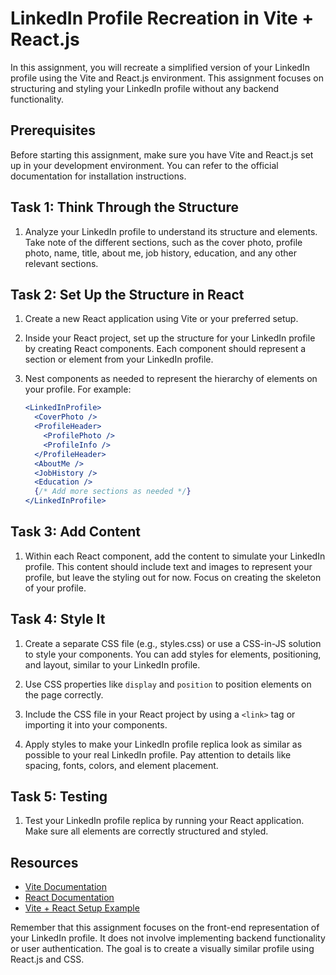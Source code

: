 # LinkedIn Profile Recreation in Vite + React.js

In this assignment, you will recreate a simplified version of your LinkedIn profile using the Vite and React.js environment. This assignment focuses on structuring and styling your LinkedIn profile without any backend functionality.

## Prerequisites

Before starting this assignment, make sure you have Vite and React.js set up in your development environment. You can refer to the official documentation for installation instructions.

## Task 1: Think Through the Structure

1. Analyze your LinkedIn profile to understand its structure and elements. Take note of the different sections, such as the cover photo, profile photo, name, title, about me, job history, education, and any other relevant sections.

## Task 2: Set Up the Structure in React

1. Create a new React application using Vite or your preferred setup.

2. Inside your React project, set up the structure for your LinkedIn profile by creating React components. Each component should represent a section or element from your LinkedIn profile.

3. Nest components as needed to represent the hierarchy of elements on your profile. For example:

   ```jsx
   <LinkedInProfile>
     <CoverPhoto />
     <ProfileHeader>
       <ProfilePhoto />
       <ProfileInfo />
     </ProfileHeader>
     <AboutMe />
     <JobHistory />
     <Education />
     {/* Add more sections as needed */}
   </LinkedInProfile>
   ```

## Task 3: Add Content

1. Within each React component, add the content to simulate your LinkedIn profile. This content should include text and images to represent your profile, but leave the styling out for now. Focus on creating the skeleton of your profile.

## Task 4: Style It

1. Create a separate CSS file (e.g., styles.css) or use a CSS-in-JS solution to style your components. You can add styles for elements, positioning, and layout, similar to your LinkedIn profile.

2. Use CSS properties like `display` and `position` to position elements on the page correctly.

3. Include the CSS file in your React project by using a `<link>` tag or importing it into your components.

4. Apply styles to make your LinkedIn profile replica look as similar as possible to your real LinkedIn profile. Pay attention to details like spacing, fonts, colors, and element placement.

## Task 5: Testing

1. Test your LinkedIn profile replica by running your React application. Make sure all elements are correctly structured and styled.

## Resources

- [Vite Documentation](https://vitejs.dev/guide/)
- [React Documentation](https://reactjs.org/docs/getting-started.html)
- [Vite + React Setup Example](https://react.vitejs.dev/guide/)

Remember that this assignment focuses on the front-end representation of your LinkedIn profile. It does not involve implementing backend functionality or user authentication. The goal is to create a visually similar profile using React.js and CSS.

